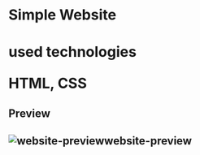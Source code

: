 <h1>Simple Website<h1>

used technologies

HTML, CSS

<h2>Preview<h2>

![website-previewwebsite-preview](ScreenGif.gif)

